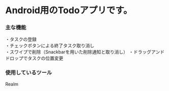 # Android用のTodoアプリです。

### 主な機能
・タスクの登録  
・チェックボタンによる終了タスク取り消し  
・スワイプで削除（Snackbarを用いた削除通知と取り消し）
・ドラッグアンドドロップでタスクの位置変更  

### 使用しているツール
Realm
